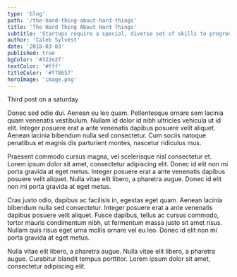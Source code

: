 ```yaml
---
type: 'blog'
path: '/the-hard-thing-about-hard-things'
title: 'The Hard Thing About Hard Things'
subtitle: 'Startups require a special, diverse set of skills to progress from idea to marketable business'
author: 'Caleb Sylvest'
date: '2018-03-03'
published: true
bgColor: '#322e2f'
textColor: '#fff'
titleColor: '#f78657'
heroImage: 'image.png'
---
```


Third post on a saturday

Donec sed odio dui. Aenean eu leo quam. Pellentesque ornare sem lacinia quam venenatis vestibulum. Nullam id dolor id nibh ultricies vehicula ut id elit. Integer posuere erat a ante venenatis dapibus posuere velit aliquet. Aenean lacinia bibendum nulla sed consectetur. Cum sociis natoque penatibus et magnis dis parturient montes, nascetur ridiculus mus.

Praesent commodo cursus magna, vel scelerisque nisl consectetur et. Lorem ipsum dolor sit amet, consectetur adipiscing elit. Donec id elit non mi porta gravida at eget metus. Integer posuere erat a ante venenatis dapibus posuere velit aliquet. Nulla vitae elit libero, a pharetra augue. Donec id elit non mi porta gravida at eget metus.

Cras justo odio, dapibus ac facilisis in, egestas eget quam. Aenean lacinia bibendum nulla sed consectetur. Integer posuere erat a ante venenatis dapibus posuere velit aliquet. Fusce dapibus, tellus ac cursus commodo, tortor mauris condimentum nibh, ut fermentum massa justo sit amet risus. Nullam quis risus eget urna mollis ornare vel eu leo. Donec id elit non mi porta gravida at eget metus.

Nulla vitae elit libero, a pharetra augue. Nulla vitae elit libero, a pharetra augue. Curabitur blandit tempus porttitor. Lorem ipsum dolor sit amet, consectetur adipiscing elit.
